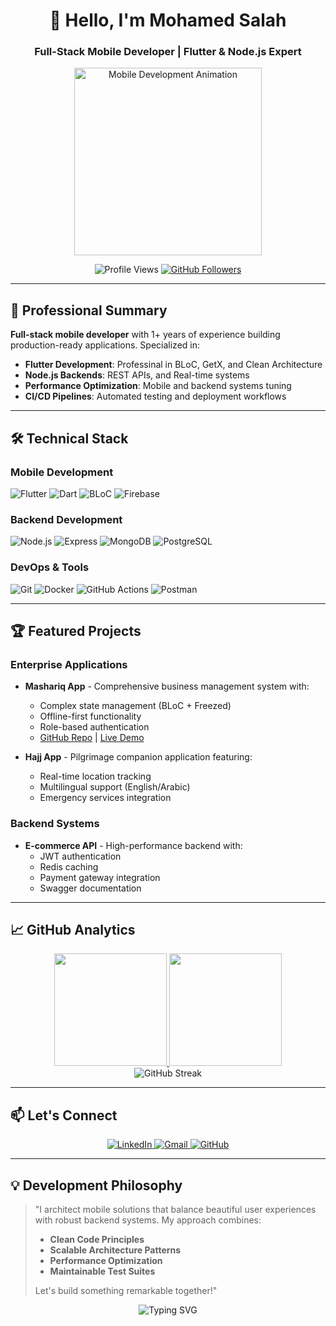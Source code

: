 <h1 align="center">👋 Hello, I'm Mohamed Salah</h1>
<h3 align="center">Full-Stack Mobile Developer | Flutter & Node.js Expert</h3>

<p align="center">
  <img src="https://media.giphy.com/media/QNFhOolVeCzPQ2Mx85/giphy.gif" width="300" alt="Mobile Development Animation" />
</p>

<div align="center">
  <img src="https://komarev.com/ghpvc/?username=1m0hamedsalah&label=Profile%20views&color=0e75b6&style=flat" alt="Profile Views" />
  <a href="https://github.com/1m0hamedsalah?tab=followers">
    <img src="https://img.shields.io/github/followers/1m0hamedsalah?label=Follow&style=social" alt="GitHub Followers">
  </a>
</div>

---

## 🚀 Professional Summary

**Full-stack mobile developer** with 1+ years of experience building production-ready applications. Specialized in:

- **Flutter Development**: Professinal in BLoC, GetX, and Clean Architecture
- **Node.js Backends**: REST APIs,  and Real-time systems
- **Performance Optimization**: Mobile and backend systems tuning
- **CI/CD Pipelines**: Automated testing and deployment workflows

---

## 🛠 Technical Stack

### Mobile Development
<p>
  <img src="https://img.shields.io/badge/Flutter-02569B?style=for-the-badge&logo=flutter&logoColor=white" alt="Flutter" />
  <img src="https://img.shields.io/badge/Dart-0175C2?style=for-the-badge&logo=dart&logoColor=white" alt="Dart" />
  <img src="https://img.shields.io/badge/BLoC-5C469C?style=for-the-badge&logo=bloc&logoColor=white" alt="BLoC" />
  <img src="https://img.shields.io/badge/Firebase-FFCA28?style=for-the-badge&logo=firebase&logoColor=black" alt="Firebase" />
</p>

### Backend Development
<p>
  <img src="https://img.shields.io/badge/Node.js-339933?style=for-the-badge&logo=nodedotjs&logoColor=white" alt="Node.js" />
  <img src="https://img.shields.io/badge/Express.js-000000?style=for-the-badge&logo=express&logoColor=white" alt="Express" />
  <img src="https://img.shields.io/badge/MongoDB-47A248?style=for-the-badge&logo=mongodb&logoColor=white" alt="MongoDB" />
  <img src="https://img.shields.io/badge/PostgreSQL-316192?style=for-the-badge&logo=postgresql&logoColor=white" alt="PostgreSQL" />
</p>

### DevOps & Tools
<p>
  <img src="https://img.shields.io/badge/Git-F05032?style=for-the-badge&logo=git&logoColor=white" alt="Git" />
  <img src="https://img.shields.io/badge/Docker-2496ED?style=for-the-badge&logo=docker&logoColor=white" alt="Docker" />
  <img src="https://img.shields.io/badge/GitHub_Actions-2088FF?style=for-the-badge&logo=github-actions&logoColor=white" alt="GitHub Actions" />
  <img src="https://img.shields.io/badge/Postman-FF6C37?style=for-the-badge&logo=Postman&logoColor=white" alt="Postman" />
</p>

---

## 🏆 Featured Projects

### Enterprise Applications
- **Mashariq App** - Comprehensive business management system with:
  - Complex state management (BLoC + Freezed)
  - Offline-first functionality
  - Role-based authentication
  - [GitHub Repo](#) | [Live Demo](#)

- **Hajj App** - Pilgrimage companion application featuring:
  - Real-time location tracking
  - Multilingual support (English/Arabic)
  - Emergency services integration

### Backend Systems
- **E-commerce API** - High-performance backend with:
  - JWT authentication
  - Redis caching
  - Payment gateway integration
  - Swagger documentation

---

## 📈 GitHub Analytics

<div align="center">
  <a href="https://github.com/1m0hamedsalah">
    <img height="180em" src="https://github-readme-stats.vercel.app/api?username=1m0hamedsalah&show_icons=true&theme=radical&include_all_commits=true&count_private=true"/>
    <img height="180em" src="https://github-readme-stats.vercel.app/api/top-langs/?username=1m0hamedsalah&layout=compact&langs_count=8&theme=radical"/>
  </a>
</div>

<div align="center">
  <img src="https://github-readme-streak-stats.herokuapp.com/?user=1m0hamedsalah&theme=radical" alt="GitHub Streak" />
</div>

---

## 📫 Let's Connect

<p align="center">
  <a href="https://www.linkedin.com/in/mohamed-salah-9804a2247/" target="_blank">
    <img src="https://img.shields.io/badge/LinkedIn-0077B5?style=for-the-badge&logo=linkedin&logoColor=white" alt="LinkedIn" />
  </a>
  <a href="mailto:mohamedsalah.xv80@gmail.com">
    <img src="https://img.shields.io/badge/Gmail-D14836?style=for-the-badge&logo=gmail&logoColor=white" alt="Gmail" />
  </a>
  <a href="https://github.com/1m0hamedsalah">
    <img src="https://img.shields.io/badge/GitHub-100000?style=for-the-badge&logo=github&logoColor=white" alt="GitHub" />
  </a>
</p>

---

## 💡 Development Philosophy

> "I architect mobile solutions that balance beautiful user experiences with robust backend systems. My approach combines:
> - **Clean Code Principles**
> - **Scalable Architecture Patterns**
> - **Performance Optimization**
> - **Maintainable Test Suites**
> 
> Let's build something remarkable together!"

<div align="center">
  <img src="https://readme-typing-svg.herokuapp.com?font=Fira+Code&size=18&pause=1000&color=22F718&center=true&width=500&lines=From+Concept+to+Production-Ready+Apps;Flutter+%2B+Node.js+Specialist;Clean+Code+%7C+Solid+Architecture;Let's+Collaborate+on+Your+Next+Project+🚀" alt="Typing SVG" />
</div>
